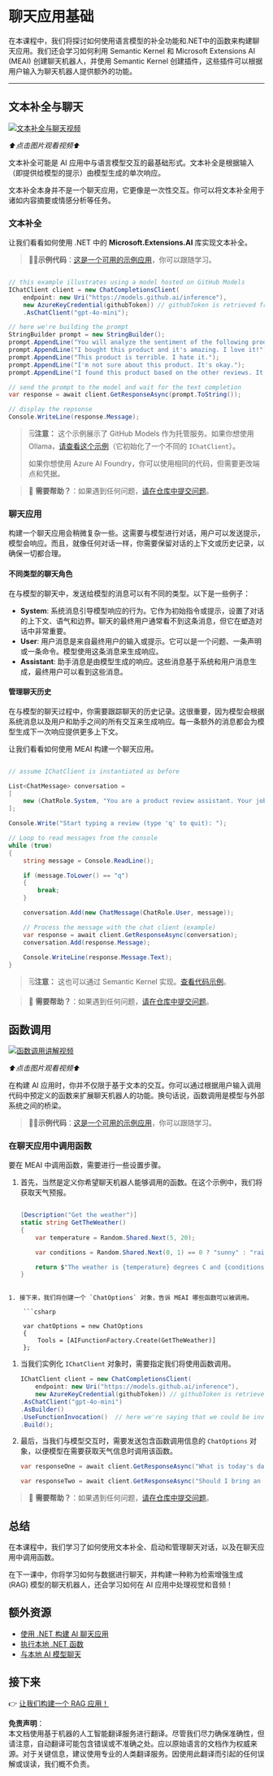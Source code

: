 # 聊天应用基础

在本课程中，我们将探讨如何使用语言模型的补全功能和.NET中的函数来构建聊天应用。我们还会学习如何利用 Semantic Kernel 和 Microsoft Extensions AI (MEAI) 创建聊天机器人，并使用 Semantic Kernel 创建插件，这些插件可以根据用户输入为聊天机器人提供额外的功能。

---

## 文本补全与聊天

[![文本补全与聊天视频](https://img.youtube.com/vi/Av1FCQf83QU/0.jpg)](https://youtu.be/Av1FCQf83QU?feature=shared)

_⬆️点击图片观看视频⬆️_

文本补全可能是 AI 应用中与语言模型交互的最基础形式。文本补全是根据输入（即提供给模型的提示）由模型生成的单次响应。

文本补全本身并不是一个聊天应用，它更像是一次性交互。你可以将文本补全用于诸如内容摘要或情感分析等任务。

### 文本补全

让我们看看如何使用 .NET 中的 **Microsoft.Extensions.AI** 库实现文本补全。

> 🧑‍💻**示例代码**：[这是一个可用的示例应用](../../../03-CoreGenerativeAITechniques/src/BasicChat-01MEAI)，你可以跟随学习。

```csharp

// this example illustrates using a model hosted on GitHub Models
IChatClient client = new ChatCompletionsClient(
    endpoint: new Uri("https://models.github.ai/inference"),
    new AzureKeyCredential(githubToken)) // githubToken is retrieved from the environment variables
    .AsChatClient("gpt-4o-mini");

// here we're building the prompt
StringBuilder prompt = new StringBuilder();
prompt.AppendLine("You will analyze the sentiment of the following product reviews. Each line is its own review. Output the sentiment of each review in a bulleted list and then provide a generate sentiment of all reviews. ");
prompt.AppendLine("I bought this product and it's amazing. I love it!");
prompt.AppendLine("This product is terrible. I hate it.");
prompt.AppendLine("I'm not sure about this product. It's okay.");
prompt.AppendLine("I found this product based on the other reviews. It worked for a bit, and then it didn't.");

// send the prompt to the model and wait for the text completion
var response = await client.GetResponseAsync(prompt.ToString());

// display the repsonse
Console.WriteLine(response.Message);

```

> 🗒️**注意：** 这个示例展示了 GitHub Models 作为托管服务。如果你想使用 Ollama，[请查看这个示例](../../../03-CoreGenerativeAITechniques/src/BasicChat-03Ollama)（它初始化了一个不同的 `IChatClient`）。
>
> 如果你想使用 Azure AI Foundry，你可以使用相同的代码，但需要更改端点和凭据。

> 🙋 **需要帮助？**：如果遇到任何问题，[请在仓库中提交问题](https://github.com/microsoft/Generative-AI-for-beginners-dotnet/issues/new)。

### 聊天应用

构建一个聊天应用会稍微复杂一些。这需要与模型进行对话，用户可以发送提示，模型会响应。而且，就像任何对话一样，你需要保留对话的上下文或历史记录，以确保一切都合理。

#### 不同类型的聊天角色

在与模型的聊天中，发送给模型的消息可以有不同的类型。以下是一些例子：

* **System**: 系统消息引导模型响应的行为。它作为初始指令或提示，设置了对话的上下文、语气和边界。聊天的最终用户通常看不到这条消息，但它在塑造对话中非常重要。
* **User**: 用户消息是来自最终用户的输入或提示。它可以是一个问题、一条声明或一条命令。模型使用这条消息来生成响应。
* **Assistant**: 助手消息是由模型生成的响应。这些消息基于系统和用户消息生成，最终用户可以看到这些消息。

#### 管理聊天历史

在与模型的聊天过程中，你需要跟踪聊天的历史记录。这很重要，因为模型会根据系统消息以及用户和助手之间的所有交互来生成响应。每一条额外的消息都会为模型生成下一次响应提供更多上下文。

让我们看看如何使用 MEAI 构建一个聊天应用。

```csharp

// assume IChatClient is instantiated as before

List<ChatMessage> conversation =
[
    new (ChatRole.System, "You are a product review assistant. Your job is to help people write great product reviews. Keep asking questions on the person's experience with the product until you have enough information to write a review. Then write the review for them and ask if they are happy with it.")
];

Console.Write("Start typing a review (type 'q' to quit): ");

// Loop to read messages from the console
while (true)
{    
    string message = Console.ReadLine();

    if (message.ToLower() == "q")
    {
        break;
    }

    conversation.Add(new ChatMessage(ChatRole.User, message));

    // Process the message with the chat client (example)
    var response = await client.GetResponseAsync(conversation);
    conversation.Add(response.Message);
    
    Console.WriteLine(response.Message.Text);    
}

```

> 🗒️**注意：** 这也可以通过 Semantic Kernel 实现。[查看代码示例](../../../03-CoreGenerativeAITechniques/src/BasicChat-02SK)。

> 🙋 **需要帮助？**：如果遇到任何问题，[请在仓库中提交问题](https://github.com/microsoft/Generative-AI-for-beginners-dotnet/issues/new)。

## 函数调用

[![函数调用讲解视频](https://img.youtube.com/vi/i84GijmGlYU/0.jpg)](https://youtu.be/i84GijmGlYU?feature=shared)

_⬆️点击图片观看视频⬆️_

在构建 AI 应用时，你并不仅限于基于文本的交互。你可以通过根据用户输入调用代码中预定义的函数来扩展聊天机器人的功能。换句话说，函数调用是模型与外部系统之间的桥梁。

> 🧑‍💻**示例代码**：[这是一个可用的示例应用](../../../03-CoreGenerativeAITechniques/src/MEAIFunctions)，你可以跟随学习。

### 在聊天应用中调用函数

要在 MEAI 中调用函数，需要进行一些设置步骤。

1. 首先，当然是定义你希望聊天机器人能够调用的函数。在这个示例中，我们将获取天气预报。

    ```csharp

    [Description("Get the weather")]
    static string GetTheWeather()
    {    
        var temperature = Random.Shared.Next(5, 20);

        var conditions = Random.Shared.Next(0, 1) == 0 ? "sunny" : "rainy";

        return $"The weather is {temperature} degrees C and {conditions}.";
    }

```

1. 接下来，我们将创建一个 `ChatOptions` 对象，告诉 MEAI 哪些函数可以被调用。

    ```csharp

    var chatOptions = new ChatOptions
    {
        Tools = [AIFunctionFactory.Create(GetTheWeather)]
    };

```

1. 当我们实例化 `IChatClient` 对象时，需要指定我们将使用函数调用。

    ```csharp
    IChatClient client = new ChatCompletionsClient(
        endpoint: new Uri("https://models.github.ai/inference"),
        new AzureKeyCredential(githubToken)) // githubToken is retrieved from the environment variables
    .AsChatClient("gpt-4o-mini")
    .AsBuilder()
    .UseFunctionInvocation()  // here we're saying that we could be invoking functions!
    .Build();
    ```

1. 最后，当我们与模型交互时，需要发送包含函数调用信息的 `ChatOptions` 对象，以便模型在需要获取天气信息时调用该函数。

    ```csharp
    var responseOne = await client.GetResponseAsync("What is today's date", chatOptions); // won't call the function

    var responseTwo = await client.GetResponseAsync("Should I bring an umbrella with me today?", chatOptions); // will call the function
    ```

> 🙋 **需要帮助？**：如果遇到任何问题，[请在仓库中提交问题](https://github.com/microsoft/Generative-AI-for-beginners-dotnet/issues/new)。

## 总结

在本课程中，我们学习了如何使用文本补全、启动和管理聊天对话，以及在聊天应用中调用函数。

在下一课中，你将学习如何与数据进行聊天，并构建一种称为检索增强生成 (RAG) 模型的聊天机器人，还会学习如何在 AI 应用中处理视觉和音频！

## 额外资源

- [使用 .NET 构建 AI 聊天应用](https://learn.microsoft.com/dotnet/ai/quickstarts/get-started-openai?tabs=azd&pivots=openai)
- [执行本地 .NET 函数](https://learn.microsoft.com/dotnet/ai/quickstarts/quickstart-azure-openai-tool?tabs=azd&pivots=openai)
- [与本地 AI 模型聊天](https://learn.microsoft.com/dotnet/ai/quickstarts/quickstart-local-ai)

## 接下来

👉 [让我们构建一个 RAG 应用！](./02-retrieval-augmented-generation.md)

**免责声明**：  
本文档使用基于机器的人工智能翻译服务进行翻译。尽管我们尽力确保准确性，但请注意，自动翻译可能包含错误或不准确之处。应以原始语言的文档作为权威来源。对于关键信息，建议使用专业的人类翻译服务。因使用此翻译而引起的任何误解或误读，我们概不负责。